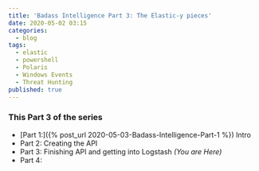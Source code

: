 ```yaml
---
title: 'Badass Intelligence Part 3: The Elastic-y pieces'
date: 2020-05-02 03:15
categories:
  - blog
tags:
  - elastic
  - powershell
  - Polaris
  - Windows Events
  - Threat Hunting
published: true
---
```


### This Part 3 of the series

* [Part 1:]({% post_url 2020-05-03-Badass-Intelligence-Part-1 %}) Intro
* Part 2: Creating the API 
* Part 3: Finishing API and getting into Logstash *(You are Here)*
* Part 4: 

